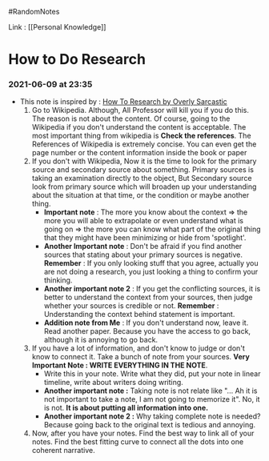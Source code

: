 #RandomNotes 

Link : [[Personal Knowledge]]

# How to Do Research

### 2021-06-09 at 23:35
* This note is inspired by : [How To Research by Overly Sarcastic](https://www.youtube.com/watch?v=sigJwoeU6OI)
	1. Go to Wikipedia. Although, All Professor will kill you if you do this. The reason is not about the content. Of course, going to the Wikipedia if you don't understand the content is acceptable. The most important thing from wikipedia is **Check the references**. The References of Wikipedia is extremely concise. You can even get the page number or the content information inside the book or paper
	2. If you don't with Wikipedia, Now it is the time to look for the primary source and secondary source about something. Primary sources is taking an examination directly to the object, But Secondary source look from primary source which will broaden up your understanding about the situation at that time, or the condition or maybe another thing. 
		* **Important note** : The more you know about the context => the more you will able to extrapolate or even understand what is going on => the more you can know what part of the original thing that they might have been minimizing or hide from 'spotlight'. 
		* **Another Important note** : Don't be afraid if you find another sources that stating about your primary sources is negative. **Remember** : If you only looking stuff that you agree, actually you are not doing a research, you just looking a thing to confirm your thinking. 
		* **Another important note 2** : If you get the conflicting sources, it is better to understand the context from your sources, then judge whether your sources is credible or not. **Remember** : Understanding the context behind statement is important.
		* **Addition note from Me** : If you don't understand now, leave it. Read another paper. Because you have the access to go back, although it is annoying to go back. 
	3. If you have a lot of information, and don't know to judge or don't know to connect it. Take a bunch of note from your sources. **Very Important Note : WRITE EVERYTHING IN THE NOTE**. 
		* Write this in your note. Write what they did, put your note in linear timeline, write about writers doing writing. 
		* **Another important note :** Taking note is not relate like "... Ah it is not important to take a note, I am not going to memorize it". No, it is not. **It is about putting all information into one.**
		* **Another important note 2 :** Why taking complete note is needed? Because going back to the original text is tedious and annoying.
	4. Now, after you have your notes. Find the best way to link all of your notes. Find the best fitting curve to connect all the dots into one coherent narrative.